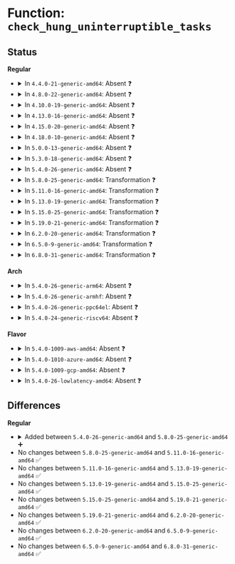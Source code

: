 # Function: <code>check_hung_uninterruptible_tasks</code>

## Status
<b>Regular</b>
<ul>
<li>
<details>
<summary>In <code>4.4.0-21-generic-amd64</code>: Absent ❓</summary>

```json
{
  "name": "check_hung_uninterruptible_tasks",
  "collision_type": "Unique Static",
  "inline_type": "Full",
  "funcs": [
    {
      "addr": 18446744071580132451,
      "name": "check_hung_uninterruptible_tasks",
      "external": false,
      "loc": "kernel/hung_task.c:158",
      "file": "kernel/hung_task.c",
      "inline": "not declared, inlined",
      "caller_inline": [
        "kernel/hung_task.c:watchdog"
      ],
      "caller_func": []
    }
  ],
  "symbols": []
}
```
</details>
</li>
<li>
<details>
<summary>In <code>4.8.0-22-generic-amd64</code>: Absent ❓</summary>

```json
{
  "name": "check_hung_uninterruptible_tasks",
  "collision_type": "Unique Static",
  "inline_type": "Full",
  "funcs": [
    {
      "addr": 18446744071580166548,
      "name": "check_hung_uninterruptible_tasks",
      "external": false,
      "loc": "kernel/hung_task.c:158",
      "file": "kernel/hung_task.c",
      "inline": "not declared, inlined",
      "caller_inline": [
        "kernel/hung_task.c:watchdog"
      ],
      "caller_func": []
    }
  ],
  "symbols": []
}
```
</details>
</li>
<li>
<details>
<summary>In <code>4.10.0-19-generic-amd64</code>: Absent ❓</summary>

```json
{
  "name": "check_hung_uninterruptible_tasks",
  "collision_type": "Unique Static",
  "inline_type": "Full",
  "funcs": [
    {
      "addr": 18446744071580206964,
      "name": "check_hung_uninterruptible_tasks",
      "external": false,
      "loc": "kernel/hung_task.c:159",
      "file": "kernel/hung_task.c",
      "inline": "not declared, inlined",
      "caller_inline": [
        "kernel/hung_task.c:watchdog"
      ],
      "caller_func": []
    }
  ],
  "symbols": []
}
```
</details>
</li>
<li>
<details>
<summary>In <code>4.13.0-16-generic-amd64</code>: Absent ❓</summary>

```json
{
  "name": "check_hung_uninterruptible_tasks",
  "collision_type": "Unique Static",
  "inline_type": "Full",
  "funcs": [
    {
      "addr": 18446744071580215005,
      "name": "check_hung_uninterruptible_tasks",
      "external": false,
      "loc": "kernel/hung_task.c:165",
      "file": "kernel/hung_task.c",
      "inline": "not declared, inlined",
      "caller_inline": [
        "kernel/hung_task.c:watchdog"
      ],
      "caller_func": []
    }
  ],
  "symbols": []
}
```
</details>
</li>
<li>
<details>
<summary>In <code>4.15.0-20-generic-amd64</code>: Absent ❓</summary>

```json
{
  "name": "check_hung_uninterruptible_tasks",
  "collision_type": "Unique Static",
  "inline_type": "Full",
  "funcs": [
    {
      "addr": 18446744071580266349,
      "name": "check_hung_uninterruptible_tasks",
      "external": false,
      "loc": "kernel/hung_task.c:165",
      "file": "kernel/hung_task.c",
      "inline": "not declared, inlined",
      "caller_inline": [
        "kernel/hung_task.c:watchdog"
      ],
      "caller_func": []
    }
  ],
  "symbols": []
}
```
</details>
</li>
<li>
<details>
<summary>In <code>4.18.0-10-generic-amd64</code>: Absent ❓</summary>

```json
{
  "name": "check_hung_uninterruptible_tasks",
  "collision_type": "Unique Static",
  "inline_type": "Full",
  "funcs": [
    {
      "addr": 18446744071580326836,
      "name": "check_hung_uninterruptible_tasks",
      "external": false,
      "loc": "kernel/hung_task.c:164",
      "file": "kernel/hung_task.c",
      "inline": "not declared, inlined",
      "caller_inline": [
        "kernel/hung_task.c:watchdog"
      ],
      "caller_func": []
    }
  ],
  "symbols": []
}
```
</details>
</li>
<li>
<details>
<summary>In <code>5.0.0-13-generic-amd64</code>: Absent ❓</summary>

```json
{
  "name": "check_hung_uninterruptible_tasks",
  "collision_type": "Unique Static",
  "inline_type": "Full",
  "funcs": [
    {
      "addr": 18446744071580379743,
      "name": "check_hung_uninterruptible_tasks",
      "external": false,
      "loc": "kernel/hung_task.c:171",
      "file": "kernel/hung_task.c",
      "inline": "not declared, inlined",
      "caller_inline": [
        "kernel/hung_task.c:watchdog"
      ],
      "caller_func": []
    }
  ],
  "symbols": []
}
```
</details>
</li>
<li>
<details>
<summary>In <code>5.3.0-18-generic-amd64</code>: Absent ❓</summary>

```json
{
  "name": "check_hung_uninterruptible_tasks",
  "collision_type": "Unique Static",
  "inline_type": "Full",
  "funcs": [
    {
      "addr": 18446744071580432478,
      "name": "check_hung_uninterruptible_tasks",
      "external": false,
      "loc": "kernel/hung_task.c:173",
      "file": "kernel/hung_task.c",
      "inline": "not declared, inlined",
      "caller_inline": [
        "kernel/hung_task.c:watchdog"
      ],
      "caller_func": []
    }
  ],
  "symbols": []
}
```
</details>
</li>
<li>
<details>
<summary>In <code>5.4.0-26-generic-amd64</code>: Absent ❓</summary>

```json
{
  "name": "check_hung_uninterruptible_tasks",
  "collision_type": "Unique Static",
  "inline_type": "Full",
  "funcs": [
    {
      "addr": 18446744071580481230,
      "name": "check_hung_uninterruptible_tasks",
      "external": false,
      "loc": "kernel/hung_task.c:173",
      "file": "kernel/hung_task.c",
      "inline": "not declared, inlined",
      "caller_inline": [
        "kernel/hung_task.c:watchdog"
      ],
      "caller_func": []
    }
  ],
  "symbols": []
}
```
</details>
</li>
<li>
<details>
<summary>In <code>5.8.0-25-generic-amd64</code>: Transformation ❓</summary>

```c
void check_hung_uninterruptible_tasks(long unsigned int timeout)
```

```json
{
  "name": "check_hung_uninterruptible_tasks",
  "collision_type": "Unique Static",
  "inline_type": "No",
  "funcs": [
    {
      "addr": 0,
      "name": "check_hung_uninterruptible_tasks",
      "external": false,
      "loc": "kernel/hung_task.c:175",
      "file": "kernel/hung_task.c",
      "inline": "seen, unknown",
      "caller_inline": [],
      "caller_func": [
        "kernel/hung_task.c:watchdog"
      ]
    }
  ],
  "symbols": [
    {
      "addr": 18446744071580565968,
      "name": "check_hung_uninterruptible_tasks",
      "section": ".text",
      "bind": "STB_LOCAL",
      "size": 709
    },
    {
      "addr": 18446744071580567084,
      "name": "check_hung_uninterruptible_tasks.cold",
      "section": ".text",
      "bind": "STB_LOCAL",
      "size": 12
    }
  ]
}
```
</details>
</li>
<li>
<details>
<summary>In <code>5.11.0-16-generic-amd64</code>: Transformation ❓</summary>

```c
void check_hung_uninterruptible_tasks(long unsigned int timeout)
```

```json
{
  "name": "check_hung_uninterruptible_tasks",
  "collision_type": "Unique Static",
  "inline_type": "No",
  "funcs": [
    {
      "addr": 0,
      "name": "check_hung_uninterruptible_tasks",
      "external": false,
      "loc": "kernel/hung_task.c:175",
      "file": "kernel/hung_task.c",
      "inline": "seen, unknown",
      "caller_inline": [],
      "caller_func": [
        "kernel/hung_task.c:watchdog"
      ]
    }
  ],
  "symbols": [
    {
      "addr": 18446744071580554016,
      "name": "check_hung_uninterruptible_tasks",
      "section": ".text",
      "bind": "STB_LOCAL",
      "size": 719
    },
    {
      "addr": 18446744071591317302,
      "name": "check_hung_uninterruptible_tasks.cold",
      "section": ".text",
      "bind": "STB_LOCAL",
      "size": 12
    }
  ]
}
```
</details>
</li>
<li>
<details>
<summary>In <code>5.13.0-19-generic-amd64</code>: Transformation ❓</summary>

```c
void check_hung_uninterruptible_tasks(long unsigned int timeout)
```

```json
{
  "name": "check_hung_uninterruptible_tasks",
  "collision_type": "Unique Static",
  "inline_type": "No",
  "funcs": [
    {
      "addr": 0,
      "name": "check_hung_uninterruptible_tasks",
      "external": false,
      "loc": "kernel/hung_task.c:175",
      "file": "kernel/hung_task.c",
      "inline": "seen, unknown",
      "caller_inline": [],
      "caller_func": [
        "kernel/hung_task.c:watchdog"
      ]
    }
  ],
  "symbols": [
    {
      "addr": 18446744071580557184,
      "name": "check_hung_uninterruptible_tasks",
      "section": ".text",
      "bind": "STB_LOCAL",
      "size": 711
    },
    {
      "addr": 18446744071591259562,
      "name": "check_hung_uninterruptible_tasks.cold",
      "section": ".text",
      "bind": "STB_LOCAL",
      "size": 12
    }
  ]
}
```
</details>
</li>
<li>
<details>
<summary>In <code>5.15.0-25-generic-amd64</code>: Transformation ❓</summary>

```c
void check_hung_uninterruptible_tasks(long unsigned int timeout)
```

```json
{
  "name": "check_hung_uninterruptible_tasks",
  "collision_type": "Unique Static",
  "inline_type": "No",
  "funcs": [
    {
      "addr": 0,
      "name": "check_hung_uninterruptible_tasks",
      "external": false,
      "loc": "kernel/hung_task.c:176",
      "file": "kernel/hung_task.c",
      "inline": "seen, unknown",
      "caller_inline": [],
      "caller_func": [
        "kernel/hung_task.c:watchdog"
      ]
    }
  ],
  "symbols": [
    {
      "addr": 18446744071580727088,
      "name": "check_hung_uninterruptible_tasks",
      "section": ".text",
      "bind": "STB_LOCAL",
      "size": 753
    },
    {
      "addr": 18446744071592164948,
      "name": "check_hung_uninterruptible_tasks.cold",
      "section": ".text",
      "bind": "STB_LOCAL",
      "size": 72
    }
  ]
}
```
</details>
</li>
<li>
<details>
<summary>In <code>5.19.0-21-generic-amd64</code>: Transformation ❓</summary>

```c
void check_hung_uninterruptible_tasks(long unsigned int timeout)
```

```json
{
  "name": "check_hung_uninterruptible_tasks",
  "collision_type": "Unique Static",
  "inline_type": "No",
  "funcs": [
    {
      "addr": 0,
      "name": "check_hung_uninterruptible_tasks",
      "external": false,
      "loc": "kernel/hung_task.c:178",
      "file": "kernel/hung_task.c",
      "inline": "seen, unknown",
      "caller_inline": [],
      "caller_func": [
        "kernel/hung_task.c:watchdog"
      ]
    }
  ],
  "symbols": [
    {
      "addr": 18446744071580939472,
      "name": "check_hung_uninterruptible_tasks",
      "section": ".text",
      "bind": "STB_LOCAL",
      "size": 793
    },
    {
      "addr": 18446744071593938177,
      "name": "check_hung_uninterruptible_tasks.cold",
      "section": ".text",
      "bind": "STB_LOCAL",
      "size": 72
    }
  ]
}
```
</details>
</li>
<li>
<details>
<summary>In <code>6.2.0-20-generic-amd64</code>: Transformation ❓</summary>

```c
void check_hung_uninterruptible_tasks(long unsigned int timeout)
```

```json
{
  "name": "check_hung_uninterruptible_tasks",
  "collision_type": "Unique Static",
  "inline_type": "No",
  "funcs": [
    {
      "addr": 0,
      "name": "check_hung_uninterruptible_tasks",
      "external": false,
      "loc": "kernel/hung_task.c:178",
      "file": "kernel/hung_task.c",
      "inline": "seen, unknown",
      "caller_inline": [],
      "caller_func": [
        "kernel/hung_task.c:watchdog"
      ]
    }
  ],
  "symbols": [
    {
      "addr": 18446744071581232864,
      "name": "check_hung_uninterruptible_tasks",
      "section": ".text",
      "bind": "STB_LOCAL",
      "size": 786
    },
    {
      "addr": 18446744071596001495,
      "name": "check_hung_uninterruptible_tasks.cold",
      "section": ".text",
      "bind": "STB_LOCAL",
      "size": 60
    }
  ]
}
```
</details>
</li>
<li>
<details>
<summary>In <code>6.5.0-9-generic-amd64</code>: Transformation ❓</summary>

```c
void check_hung_uninterruptible_tasks(long unsigned int timeout)
```

```json
{
  "name": "check_hung_uninterruptible_tasks",
  "collision_type": "Unique Static",
  "inline_type": "No",
  "funcs": [
    {
      "addr": 0,
      "name": "check_hung_uninterruptible_tasks",
      "external": false,
      "loc": "kernel/hung_task.c:180",
      "file": "kernel/hung_task.c",
      "inline": "seen, unknown",
      "caller_inline": [],
      "caller_func": [
        "kernel/hung_task.c:watchdog"
      ]
    }
  ],
  "symbols": [
    {
      "addr": 18446744071581327216,
      "name": "check_hung_uninterruptible_tasks",
      "section": ".text",
      "bind": "STB_LOCAL",
      "size": 789
    },
    {
      "addr": 18446744071596520013,
      "name": "check_hung_uninterruptible_tasks.cold",
      "section": ".text",
      "bind": "STB_LOCAL",
      "size": 60
    }
  ]
}
```
</details>
</li>
<li>
<details>
<summary>In <code>6.8.0-31-generic-amd64</code>: Transformation ❓</summary>

```c
void check_hung_uninterruptible_tasks(long unsigned int timeout)
```

```json
{
  "name": "check_hung_uninterruptible_tasks",
  "collision_type": "Unique Static",
  "inline_type": "No",
  "funcs": [
    {
      "addr": 0,
      "name": "check_hung_uninterruptible_tasks",
      "external": false,
      "loc": "kernel/hung_task.c:180",
      "file": "kernel/hung_task.c",
      "inline": "seen, unknown",
      "caller_inline": [],
      "caller_func": [
        "kernel/hung_task.c:watchdog"
      ]
    }
  ],
  "symbols": [
    {
      "addr": 18446744071581433520,
      "name": "check_hung_uninterruptible_tasks",
      "section": ".text",
      "bind": "STB_LOCAL",
      "size": 789
    },
    {
      "addr": 18446744071597420404,
      "name": "check_hung_uninterruptible_tasks.cold",
      "section": ".text",
      "bind": "STB_LOCAL",
      "size": 60
    }
  ]
}
```
</details>
</li>
</ul>
<b>Arch</b>
<ul>
<li>
<details>
<summary>In <code>5.4.0-26-generic-arm64</code>: Absent ❓</summary>

```json
{
  "name": "check_hung_uninterruptible_tasks",
  "collision_type": "Unique Static",
  "inline_type": "Full",
  "funcs": [
    {
      "addr": 18446603336491757020,
      "name": "check_hung_uninterruptible_tasks",
      "external": false,
      "loc": "kernel/hung_task.c:173",
      "file": "kernel/hung_task.c",
      "inline": "not declared, inlined",
      "caller_inline": [
        "kernel/hung_task.c:watchdog"
      ],
      "caller_func": []
    }
  ],
  "symbols": []
}
```
</details>
</li>
<li>
<details>
<summary>In <code>5.4.0-26-generic-armhf</code>: Absent ❓</summary>

```json
{
  "name": "check_hung_uninterruptible_tasks",
  "collision_type": "Unique Static",
  "inline_type": "Full",
  "funcs": [
    {
      "addr": 3225705356,
      "name": "check_hung_uninterruptible_tasks",
      "external": false,
      "loc": "kernel/hung_task.c:173",
      "file": "kernel/hung_task.c",
      "inline": "not declared, inlined",
      "caller_inline": [
        "kernel/hung_task.c:watchdog"
      ],
      "caller_func": []
    }
  ],
  "symbols": []
}
```
</details>
</li>
<li>
<details>
<summary>In <code>5.4.0-26-generic-ppc64el</code>: Absent ❓</summary>

```json
{
  "name": "check_hung_uninterruptible_tasks",
  "collision_type": "Unique Static",
  "inline_type": "Full",
  "funcs": [
    {
      "addr": 13835058055284798256,
      "name": "check_hung_uninterruptible_tasks",
      "external": false,
      "loc": "kernel/hung_task.c:173",
      "file": "kernel/hung_task.c",
      "inline": "not declared, inlined",
      "caller_inline": [
        "kernel/hung_task.c:watchdog"
      ],
      "caller_func": []
    }
  ],
  "symbols": []
}
```
</details>
</li>
<li>
<details>
<summary>In <code>5.4.0-24-generic-riscv64</code>: Absent ❓</summary>

```json
{
  "name": "check_hung_uninterruptible_tasks",
  "collision_type": "Unique Static",
  "inline_type": "Full",
  "funcs": [
    {
      "addr": 18446743936272078344,
      "name": "check_hung_uninterruptible_tasks",
      "external": false,
      "loc": "kernel/hung_task.c:173",
      "file": "kernel/hung_task.c",
      "inline": "not declared, inlined",
      "caller_inline": [
        "kernel/hung_task.c:watchdog"
      ],
      "caller_func": []
    }
  ],
  "symbols": []
}
```
</details>
</li>
</ul>
<b>Flavor</b>
<ul>
<li>
<details>
<summary>In <code>5.4.0-1009-aws-amd64</code>: Absent ❓</summary>

```json
{
  "name": "check_hung_uninterruptible_tasks",
  "collision_type": "Unique Static",
  "inline_type": "Full",
  "funcs": [
    {
      "addr": 18446744071580450030,
      "name": "check_hung_uninterruptible_tasks",
      "external": false,
      "loc": "kernel/hung_task.c:173",
      "file": "kernel/hung_task.c",
      "inline": "not declared, inlined",
      "caller_inline": [
        "kernel/hung_task.c:watchdog"
      ],
      "caller_func": []
    }
  ],
  "symbols": []
}
```
</details>
</li>
<li>
<details>
<summary>In <code>5.4.0-1010-azure-amd64</code>: Absent ❓</summary>

```json
{
  "name": "check_hung_uninterruptible_tasks",
  "collision_type": "Unique Static",
  "inline_type": "Full",
  "funcs": [
    {
      "addr": 18446744071580397102,
      "name": "check_hung_uninterruptible_tasks",
      "external": false,
      "loc": "kernel/hung_task.c:173",
      "file": "kernel/hung_task.c",
      "inline": "not declared, inlined",
      "caller_inline": [
        "kernel/hung_task.c:watchdog"
      ],
      "caller_func": []
    }
  ],
  "symbols": []
}
```
</details>
</li>
<li>
<details>
<summary>In <code>5.4.0-1009-gcp-amd64</code>: Absent ❓</summary>

```json
{
  "name": "check_hung_uninterruptible_tasks",
  "collision_type": "Unique Static",
  "inline_type": "Full",
  "funcs": [
    {
      "addr": 18446744071580441278,
      "name": "check_hung_uninterruptible_tasks",
      "external": false,
      "loc": "kernel/hung_task.c:173",
      "file": "kernel/hung_task.c",
      "inline": "not declared, inlined",
      "caller_inline": [
        "kernel/hung_task.c:watchdog"
      ],
      "caller_func": []
    }
  ],
  "symbols": []
}
```
</details>
</li>
<li>
<details>
<summary>In <code>5.4.0-26-lowlatency-amd64</code>: Absent ❓</summary>

```json
{
  "name": "check_hung_uninterruptible_tasks",
  "collision_type": "Unique Static",
  "inline_type": "Full",
  "funcs": [
    {
      "addr": 18446744071580496882,
      "name": "check_hung_uninterruptible_tasks",
      "external": false,
      "loc": "kernel/hung_task.c:173",
      "file": "kernel/hung_task.c",
      "inline": "not declared, inlined",
      "caller_inline": [
        "kernel/hung_task.c:watchdog"
      ],
      "caller_func": []
    }
  ],
  "symbols": []
}
```
</details>
</li>
</ul>

## Differences
<b>Regular</b>
<ul>
<li>
<details>
<summary>Added between <code>5.4.0-26-generic-amd64</code> and <code>5.8.0-25-generic-amd64</code> ➕</summary>

```c
void check_hung_uninterruptible_tasks(long unsigned int timeout)
```
</details>
</li>
<li>
No changes between <code>5.8.0-25-generic-amd64</code> and <code>5.11.0-16-generic-amd64</code> ✅
</li>
<li>
No changes between <code>5.11.0-16-generic-amd64</code> and <code>5.13.0-19-generic-amd64</code> ✅
</li>
<li>
No changes between <code>5.13.0-19-generic-amd64</code> and <code>5.15.0-25-generic-amd64</code> ✅
</li>
<li>
No changes between <code>5.15.0-25-generic-amd64</code> and <code>5.19.0-21-generic-amd64</code> ✅
</li>
<li>
No changes between <code>5.19.0-21-generic-amd64</code> and <code>6.2.0-20-generic-amd64</code> ✅
</li>
<li>
No changes between <code>6.2.0-20-generic-amd64</code> and <code>6.5.0-9-generic-amd64</code> ✅
</li>
<li>
No changes between <code>6.5.0-9-generic-amd64</code> and <code>6.8.0-31-generic-amd64</code> ✅
</li>
</ul>
